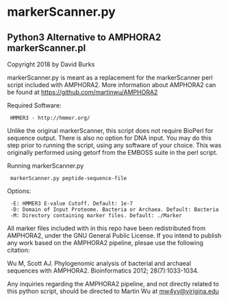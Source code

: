# markerScanner.py
## Python3 Alternative to AMPHORA2 markerScanner.pl

Copyright 2018 by David Burks

markerScanner.py is meant as a replacement for the markerScanner perl script included with AMPHORA2.
More information about AMPHORA2 can be found at https://github.com/martinwu/AMPHORA2

Required Software:

     HMMER3 - http://hmmer.org/

Unlike the original markerScanner, this script does not require BioPerl for sequence output.  There is also no option for DNA input.  You may do this step prior to running the script, using any software of your choice.  This was originally performed using getorf from the EMBOSS suite in the perl script.

Running markerScanner.py

     markerScanner.py peptide-sequence-file
     
Options:

     -E: HMMER3 E-value Cutoff. Default: 1e-7
     -D: Domain of Input Proteome. Bacteria or Archaea. Default: Bacteria
     -M: Directory containing marker files. Default: ./Marker 






All marker files included with in this repo have been redistributed from AMPHORA2, under the GNU General Public License. If you intend to publish any work based on the AMPHORA2 pipeline, plesae use the following citation:

Wu M, Scott AJ. Phylogenomic analysis of bacterial and archaeal sequences with AMPHORA2. Bioinformatics 2012; 28(7):1033-1034.

Any inquiries regarding the AMPHORA2 pipeline, and not directly related to this python script, should be directed to Martin Wu at mw4yv@virigina.edu
